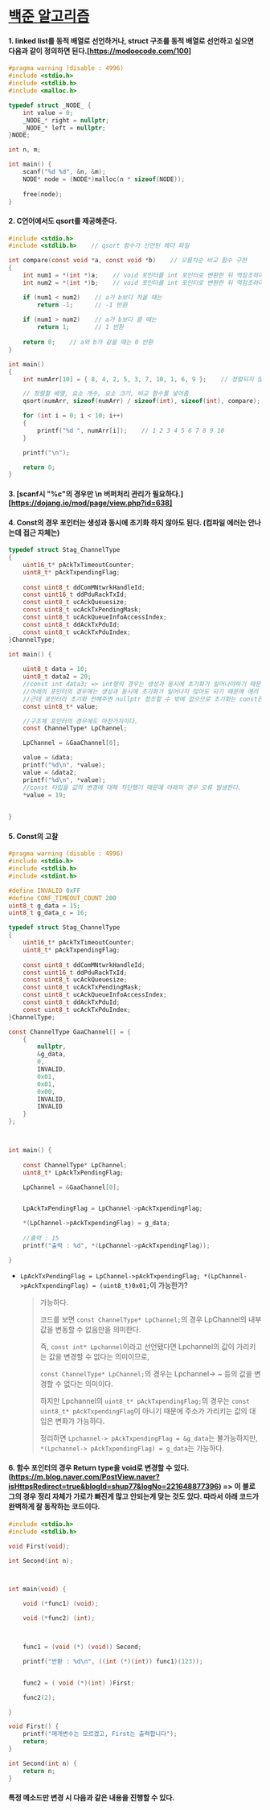 # [백준 알고리즘](https://www.acmicpc.net/)



#### 1. linked list를 동적 배열로 선언하거나, struct 구조를 동적 배열로 선언하고 싶으면 다음과 같이 정의하면 된다.[https://modoocode.com/100]

```c
#pragma warning (disable : 4996)
#include <stdio.h>
#include <stdlib.h>
#include <malloc.h>

typedef struct _NODE_ {
	int value = 0;
	_NODE_* right = nullptr;
	_NODE_* left = nullptr;
}NODE;

int n, m;

int main() {
	scanf("%d %d", &n, &m);
	NODE* node = (NODE*)malloc(n * sizeof(NODE));
    
    free(node);
}
```



#### 2. C언어에서도 qsort를 제공해준다.

```c
#include <stdio.h>
#include <stdlib.h>    // qsort 함수가 선언된 헤더 파일

int compare(const void *a, const void *b)    // 오름차순 비교 함수 구현
{
    int num1 = *(int *)a;    // void 포인터를 int 포인터로 변환한 뒤 역참조하여 값을 가져옴
    int num2 = *(int *)b;    // void 포인터를 int 포인터로 변환한 뒤 역참조하여 값을 가져옴

    if (num1 < num2)    // a가 b보다 작을 때는
        return -1;      // -1 반환
    
    if (num1 > num2)    // a가 b보다 클 때는
        return 1;       // 1 반환
    
    return 0;    // a와 b가 같을 때는 0 반환
}

int main()
{
    int numArr[10] = { 8, 4, 2, 5, 3, 7, 10, 1, 6, 9 };    // 정렬되지 않은 배열

    // 정렬할 배열, 요소 개수, 요소 크기, 비교 함수를 넣어줌
    qsort(numArr, sizeof(numArr) / sizeof(int), sizeof(int), compare);

    for (int i = 0; i < 10; i++)
    {
        printf("%d ", numArr[i]);    // 1 2 3 4 5 6 7 8 9 10
    }

    printf("\n");

    return 0;
}
```



#### 3. [scanf시 "%c"의 경우만 \n 버퍼처리 관리가 필요하다.][https://dojang.io/mod/page/view.php?id=638]



#### 4. Const의 경우 포인터는 생성과 동시에 초기화 하지 않아도 된다. (컴파일 에러는 안나는데 접근 자체는)

```c
typedef struct Stag_ChannelType
{
	uint16_t* pAckTxTimeoutCounter;
	uint8_t* pAckTxpendingFlag;
	
	const uint8_t ddComMNtwrkHandleId;
	const uint16_t ddPduRackTxId;
	const uint8_t ucAckQueuesize;
	const uint8_t ucAckTxPendingMask;
	const uint8_t ucAckQueueInfoAccessIndex;
	const uint8_t ddAckTxPduId;
	const uint8_t ucAckTxPduIndex;
}ChannelType;

int main() {
	
	uint8_t data = 10;
	uint8_t data2 = 20;
    //const int data3; => int형의 경우는 생성과 동시에 초기화가 일어나야하기 때문에 에러 발생한다.
    //아래의 포인터의 경우에는 생성과 동시에 초기화가 일어나지 않아도 되기 때문에 에러 발생하지 않는다.
    //근데 포인터라 초기화 안해주면 nullptr 참조할 수 밖에 없으므로 초기화는 const든 아니든 뒤에 해줘야한다.
	const uint8_t* value;

    //구조체 포인터의 경우에도 마찬가지이다.
	const ChannelType* LpChannel;

	LpChannel = &GaaChannel[0];

	value = &data;
	printf("%d\n", *value);
	value = &data2;
	printf("%d\n", *value);
    //const 타입을 값의 변경에 대해 차단했기 때문에 아래의 경우 오류 발생한다.
	*value = 19;

	
}
```



#### 5. Const의 고찰

```c
#pragma warning (disable : 4996)
#include <stdio.h>
#include <stdlib.h>
#include <stdint.h>

#define INVALID 0xFF
#define CONF_TIMEOUT_COUNT 200
uint8_t g_data = 15;
uint8_t g_data_c = 16;

typedef struct Stag_ChannelType
{
	uint16_t* pAckTxTimeoutCounter;
	uint8_t* pAckTxpendingFlag;
	
	const uint8_t ddComMNtwrkHandleId;
	const uint16_t ddPduRackTxId;
	const uint8_t ucAckQueuesize;
	const uint8_t ucAckTxPendingMask;
	const uint8_t ucAckQueueInfoAccessIndex;
	const uint8_t ddAckTxPduId;
	const uint8_t ucAckTxPduIndex;
}ChannelType;

const ChannelType GaaChannel[] = {
	{
		nullptr,
		&g_data,
		0,
		INVALID,
		0x01,
		0x01,
		0x00,
		INVALID,
		INVALID
	}
};



int main() {
    
	const ChannelType* LpChannel;
	uint8_t* LpAckTxPendingFlag;

	LpChannel = &GaaChannel[0];


	LpAckTxPendingFlag = LpChannel->pAckTxpendingFlag;

	*(LpChannel->pAckTxpendingFlag) = g_data;
    
    //출력 : 15
    printf("출력 : %d", *(LpChannel->pAckTxpendingFlag));

}
```

- `LpAckTxPendingFlag = LpChannel->pAckTxpendingFlag; *(LpChannel->pAckTxpendingFlag) = (uint8_t)0x01;`이 가능한가?

  > 가능하다.
  >
  > 코드를 보면 `const ChannelType* LpChannel;`의 경우 LpChannel의 내부 값을 변동할 수 없음만을 의미한다.
  >
  > 즉, `const int* Lpchannel`이라고 선언됐다면 Lpchannel의 값이 가리키는 값을 변경할 수 없다는 의미이므로,
  >
  > `const ChannelType* LpChannel;`의 경우는 Lpchannel-> ~ 등의 값을 변경할 수 없다는 의미이다.
  >
  > 
  >
  > 하지만 Lpchannel의 `uint8_t* pAckTxpendingFlag;`의 경우는 `const uint8_t* pAckTxpendingFlag`이 아니기 때문에 주소가 가리키는 값의 대입은 변화가 가능하다. 
  >
  > 
  >
  > 정리하면 `Lpchannel-> pAckTxpendingFlag = &g_data`는 불가능하지만, `*(Lpchannel-> pAckTxpendingFlag) = g_data`는 가능하다.



#### 6. 함수 포인터의 경우 Return type을 void로 변경할 수 있다.(https://m.blog.naver.com/PostView.naver?isHttpsRedirect=true&blogId=shup77&logNo=221648877396) => 이 블로그의 경우 정리 자체가 가로가 빠진게 많고 안되는게 맞는 것도 있다. 따라서 아래 코드가 완벽하게 잘 동작하는 코드이다.

```c
#include <stdio.h>
#include <stdlib.h>

void First(void);

int Second(int n);



int main(void) {

    void (*func1) (void);

    void (*func2) (int);



    func1 = (void (*) (void)) Second;

    printf("반환 : %d\n", ((int (*)(int)) func1)(123));


    func2 = ( void (*)(int) )First;

    func2(2);

}

void First() {
    printf("매개변수는 모르겠고, First는 출력합니다");
    return;
}

int Second(int n) {
    return n;
}
```



#### 특정 메소드만 변경 시 다음과 같은 내용을 진행할 수 있다.

